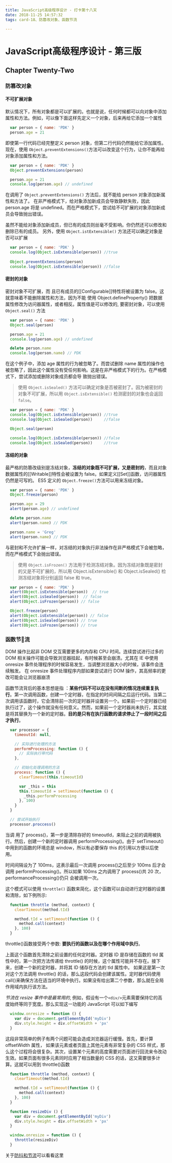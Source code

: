```yaml
---
title: JavaScript高级程序设计 - 打卡第十八天
date: 2018-11-25 14:57:32
tags: card-18、防篡改对象、函数节流

---
```

# JavaScript高级程序设计 - 第三版

## Chapter Twenty-Two
### 防篡改对象

#### 不可扩展对象
默认情况下，所有对象都是可以扩展的。也就是说，任何时候都可以向对象中添加属性和方法。例如，可以像下面这样先定义一个对象，后来再给它添加一个属性
```javascript
  var person = { name: 'PDK' }
  person.age = 21
```
即使第一行代码已经完整定义 person 对象，但第二行代码仍然能给它添加属性。现在，使用 ` Object.preventExtensions() `方法可以改变这个行为，让你不能再给对象添加属性和方法。
```javascript
  var person = { name: 'PDK' }
  Object.preventExtensions(person)

  person.age = 21
  console.log(person.age) // undefined
```
在调用了 `Object.preventExtensions()` 方法后，就不能给 person 对象添加新属性和方法了。 在非严格模式下，给对象添加新成员会导致静默失败，因此 person.age 将是 undefined。而在严格模式下，尝试给不可扩展的对象添加新成员会导致抛出错误。

虽然不能给对象添加新成员，但已有的成员则丝毫不受影响。你仍然还可以修改和删除已有的成员。 另外，使用 `Object.istExtensible()` 方法还可以确定对象是否可以扩展

```javascript
  var person = { name: 'PDK' }
  console.log(Object.isExtensible(person)) //true
  
  Object.preventExtensions(person)
  console.log(Object.isExtensible(person)) //false
```

#### 密封的对象
密封对象不可扩展，而 且已有成员的[[Configurable]]特性将被设置为 false。这就意味着不能删除属性和方法，因为不能 使用 Object.defineProperty() 把数据属性修改为访问器属性，或者相反。属性值是可以修改的, 要密封对象，可以使用 `Object.seal()` 方法
```javascript
  var person = { name: 'PDK' }
  Object.seal(person)

  person.age = 21
  console.log(person.age) // undefined

  delete person.name 
  console.log(person.name) // PDK
```
在这个例子中，添加 age 属性的行为被忽略了。而尝试删除 name 属性的操作也被忽略了，因此这个属性没有受任何影响。这是在非严格模式下的行为。在严格模式下，尝试添加或删除对象成员都会导 致抛出错误。

> 使用 `Object.isSealed()` 方法可以确定对象是否被密封了。因为被密封的对象不可扩展，所以用 `Object.isExtensible()` 检测密封的对象也会返回 `false`。

```javascript
  var person = { name: 'PDK' }
  console.log(Object.isExtensible(person)) //true
  console.log(Object.isSealed(person))     //false

  Object.seal(person)

  console.log(Object.isExtensible(person)) //false
  console.log(Object.isSealed(person))     //true
```

#### 冻结的对象
最严格的防篡改级别是冻结对象，__冻结的对象既不可扩展，又是密封的__，而且对象数据属性的[[Writable]]特性会被设置为 false。如果定义[[Set]]函数，访问器属性仍然是可写的。 ES5 定义的 ` Object.freeze() `方法可以用来冻结对象。
```javascript
  var person = { name: 'PDK' }
  Object.freeze(person)

  person.age = 29
  alert(person.age) // undefined

  delete person.name
  alert(person.name) // PDK

  person.name = 'Greg'
  alert(person.name) // PDK
```
与密封和不允许扩展一样，对冻结的对象执行非法操作在非严格模式下会被忽略，而在严格模式下会抛出错误。

> 使用 `Object.isFrozen()` 方法用于检测冻结对象。因为冻结对象既是密封的又是不可扩展的，所以用 Object.isExtensible() 和 Object.isSealed() 检测冻结对象将分别返回 false 和 true。
```javascript
  var person = { name: 'PDK' }
  alert(Object.isExtensible(person))  // true
  alert(Object.isSealed(person))  // false
  alert(Object.isFrozen(person)) // false

  Object.freeze(person)
  alert(Object.isExtensible(person)) // false
  alert(Object.isSealed(person)) // true
  alert(Object.isFrozen(person)) // true
``` 

### 函数节流
DOM 操作比起非 DOM 交互需要更多的内存和 CPU 时间。连续尝试进行过多的 DOM 相关操作可能会导致浏览器挂起，有时候甚至会崩溃。尤其在 IE 中使用 onresize 事件处理程序的时候容易发生，当调整浏览器大小的时候，该事件会连续触发。 在 onresize 事件处理程序内部如果尝试进行 DOM 操作，其高频率的更改可能会让浏览器崩溃

函数节流背后的基本思想是指 ：<strong>某些代码不可以在没有间断的情况连续重复执行</strong>。第一次调用函数，创建一个定时器，在指定的时间间隔之后运行代码。当第二次调用该函数时，它会清除前一次的定时器并设置另一个。如果前一个定时器已经执行过了，这个操作就没有任何意义。然而，如果前一个定时器尚未执行，其实就是将其替换为一个新的定时器。__目的是只有在执行函数的请求停止了一段时间之后才执行__。

```javascript
  var processor = {
    timeoutId: null,

    // 实际进行处理的方法
    performProcessing: function () {
      // 实际执行带代码
    },

    // 初始化处理调用的方法
    process: function () {
      clearTimeout(this.timeoutId)

      var _this = this
      this.timeoutId = setTimeout(function () {
        _this.performProcessing
      }, 100)
    }
  }

  // 尝试开始执行
  processor.proccess()
```
当调 用了 process()，第一步是清除存好的 timeoutId，来阻止之前的调用被执行。然后，创建一个新的定时器调用 performProcessing()。由于 setTimeout()中用到的函数的环境总是 window，所以有必要保存 this 的引用以方便以后使用。

时间间隔设为了 100ms，这表示最后一次调用 process()之后至少 100ms 后才会调用 performProcessing()。所以如果 100ms 之内调用了 process()共 20 次，performanceProcessing()仍只 会被调用一次。

这个模式可以使用 `throttle()` 函数来简化，这个函数可以自动进行定时器的设置和清除，如下例所示:
```javascript
  function throttle (method, context) {
    clearTimeout(method.tId)

    method.tId = setTimeout(function () {
      method.call(context)
    }, 100)
  }
```
throttle()函数接受两个参数: __要执行的函数以及在哪个作用域中执行__。

上面这个函数首先清除之前设置的任何定时器。定时器 ID 是存储在函数的 tId 属性中的，第一次把方法传递给 throttle() 的时候，这个属性可能并不存在。接下来，创建一个新的定时器，并将其 ID 储存在方法的 tId 属性中。 如果这是第一次对这个方法调用 throttle() 的话，那么这段代码会创建该属性。定时器代码使用 call()来确保方法在适当的环境中执行。如果没有给出第二个参数，那么就在全局作用域内执行该方法。

*节流在 resize 事件中是最常用的*, 例如，假设有一个`<div/>`元素需要保持它的高度始终等同于宽度。那么实现这一功能的 JavaScript 可以如下编写
```javascript
  window.onresize = function () {
    var div = document.getElementById('myDiv')
    div.style.height = div.offsetWidth + 'px'
  }
```
这段非常简单的例子有两个问题可能会造成浏览器运行缓慢。首先，要计算 offsetWidth 属性， 如果该元素或者页面上其他元素有非常复杂的 CSS 样式，那么这个过程将会很复杂。其次，设置某个元素的高度需要对页面进行回流来令改动生效。如果页面有很多元素同时应用了相当数量的 CSS 的话，这又需要很多计算。这就可以用到 throttle()函数

```javascript
  function throttle (method, context) {
    clearTimeout(method.tId)

    method.tId = setTimeout(function () {
      method.call(context)
    }, 100)
  }

  function resizeDiv () {
    var div = document.getElementById('myDiv')
    div.style.height = div.offsetWidth + 'px'
  }

  window.onresize = function () {
    throttle(resizeDiv)
  }
```
关于[防抖和节流](https://github.com/PDKSophia/blog.io/blob/master/JavaScript%E7%AF%87-%E9%98%B2%E6%8A%96%E5%92%8C%E8%8A%82%E6%B5%81.md)可以看看这里